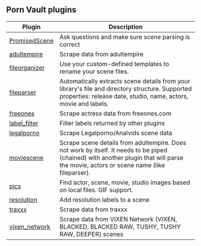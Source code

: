 ## Porn Vault plugins

| Plugin                                                                                              | Description                                                                                                                                                                           |
| --------------------------------------------------------------------------------------------------- | ------------------------------------------------------------------------------------------------------------------------------------------------------------------------------------- |
| [PromisedScene](https://github.com/arcadianCdr/plugins/tree/master/plugins/PromisedScene/README.md) | Ask questions and make sure scene parsing is correct                                                                                                                                  |
| [adultempire](https://github.com/arcadianCdr/plugins/tree/master/plugins/adultempire/README.md)     | Scrape data from adultempire                                                                                                                                                          |
| [fileorganizer](https://github.com/arcadianCdr/plugins/tree/master/plugins/fileorganizer/README.md) | Use your custom-defined templates to rename your scene files.                                                                                                                         |
| [fileparser](https://github.com/arcadianCdr/plugins/tree/master/plugins/fileparser/README.md)       | Automatically extracts scene details from your library&#x27;s file and directory structure. Supported properties: release date, studio, name, actors, movie and labels.                    |
| [freeones](https://github.com/arcadianCdr/plugins/tree/master/plugins/freeones/README.md)           | Scrape actress data from freeones.com                                                                                                                                                 |
| [label_filter](https://github.com/arcadianCdr/plugins/tree/master/plugins/label_filter/README.md)   | Filter labels returned by other plugins                                                                                                                                               |
| [legalporno](https://github.com/arcadianCdr/plugins/tree/master/plugins/legalporno/README.md)       | Scrape Legalporno/Analvids scene data                                                                                                                                                 |
| [moviescene](https://github.com/arcadianCdr/plugins/tree/master/plugins/moviescene/README.md)       | Scrape scene details from adultempire. Does not work by itself. It needs to be piped (chained) with another plugin that will parse the movie, actors or scene name (like fileparser). |
| [pics](https://github.com/arcadianCdr/plugins/tree/master/plugins/pics/README.md)                   | Find actor, scene, movie, studio images based on local files. GIF support.                                                                                                            |
| [resolution](https://github.com/arcadianCdr/plugins/tree/master/plugins/resolution/README.md)       | Add resolution labels to a scene                                                                                                                                                      |
| [traxxx](https://github.com/arcadianCdr/plugins/tree/master/plugins/traxxx/README.md)               | Scrape data from traxxx                                                                                                                                                               |
| [vixen_network](https://github.com/arcadianCdr/plugins/tree/master/plugins/vixen_network/README.md) | Scrape data from VIXEN Network (VIXEN, BLACKED, BLACKED RAW, TUSHY, TUSHY RAW, DEEPER) scenes                                                                                         |
